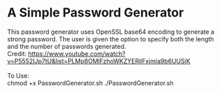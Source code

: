 # A Simple Password Generator
 This password generator uses OpenSSL base64 encoding to generate a strong password. The user is given the option to specify both the length and the number of passwords generated.<br> 
 Credit: https://www.youtube.com/watch?v=P5552IJp7tU&list=PLMp8OMlFzhoWKZYERjlFxjmia9b6UUSjK<br>
 <br>
 To Use:<be>
 <br>
  chmod +x PasswordGenerator.sh
  ./PasswordGenerator.sh
